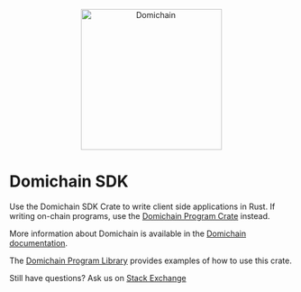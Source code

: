 <p align="center">
  <a href="https://domichain.com">
    <img alt="Domichain" src="https://i.imgur.com/IKyzQ6T.png" width="250" />
  </a>
</p>

# Domichain SDK

Use the Domichain SDK Crate to write client side applications in Rust.  If writing on-chain programs, use the [Domichain Program Crate](https://crates.io/crates/domichain-program) instead.

More information about Domichain is available in the [Domichain documentation](https://docs.domichain.com/).

The [Domichain Program Library](https://Domino-Blockchain/domichain-program-library) provides examples of how to use this crate.

Still have questions?  Ask us on [Stack Exchange](https://sola.na/sse)
